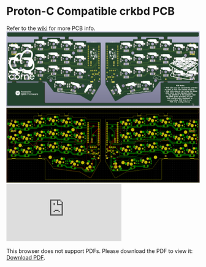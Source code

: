# Proton-C Compatible crkbd PCB
Refer to the [wiki](https://github.com/ItsWaffIe/waffle_corne/wiki) for more PCB info.  
![CRKBD](https://raw.githubusercontent.com/ItsWaffIe/waffle_corne/proton-c/images/3d_pcb1.png)
![PCB_LAYOUT](https://raw.githubusercontent.com/ItsWaffIe/waffle_corne/proton-c/images/pcb_new1.png)
<object data="https://github.com/ItsWaffIe/waffle_corne/blob/proton-c/images/protorne_schematic.pdf" type="application/pdf" width="700px" height="700px">
    <embed src="http://yoursite.com/the.pdf">
        <p>This browser does not support PDFs. Please download the PDF to view it: <a href="https://github.com/ItsWaffIe/waffle_corne/blob/proton-c/images/protorne_schematic.pdf">Download PDF</a>.</p>
    </embed>
</object>
